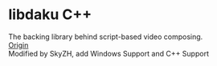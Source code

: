 # libdaku C++
The backing library behind script-based video composing.        
[Origin](https://github.com/dokidaku/libdaku)           
Modified by SkyZH, add Windows Support and C++ Support             
